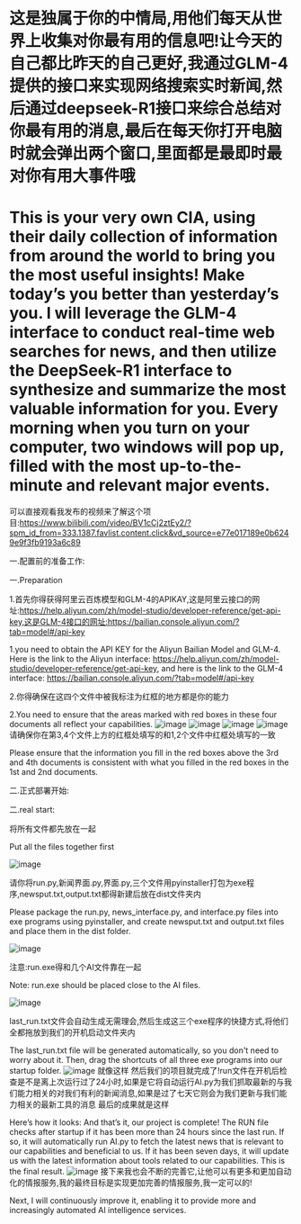 # 这是独属于你的中情局,用他们每天从世界上收集对你最有用的信息吧!让今天的自己都比昨天的自己更好,我通过GLM-4提供的接口来实现网络搜索实时新闻,然后通过deepseek-R1接口来综合总结对你最有用的消息,最后在每天你打开电脑时就会弹出两个窗口,里面都是最即时最对你有用大事件哦

# This is your very own CIA, using their daily collection of information from around the world to bring you the most useful insights! Make today’s you better than yesterday’s you. I will leverage the GLM-4 interface to conduct real-time web searches for news, and then utilize the DeepSeek-R1 interface to synthesize and summarize the most valuable information for you. Every morning when you turn on your computer, two windows will pop up, filled with the most up-to-the-minute and relevant major events.
可以直接观看我发布的视频来了解这个项目:https://www.bilibili.com/video/BV1cCj2ztEy2/?spm_id_from=333.1387.favlist.content.click&vd_source=e77e017189e0b6249e9f3fb9193a6c89


一.配置前的准备工作:

一.Preparation

1.首先你得获得阿里云百炼模型和GLM-4的APIKAY,这是阿里云接口的网址:https://help.aliyun.com/zh/model-studio/developer-reference/get-api-key,这是GLM-4接口的网址:https://bailian.console.aliyun.com/?tab=model#/api-key

1.you need to obtain the API KEY for the Aliyun Bailian Model and GLM-4. Here is the link to the Aliyun interface: https://help.aliyun.com/zh/model-studio/developer-reference/get-api-key, and here is the link to the GLM-4 interface: https://bailian.console.aliyun.com/?tab=model#/api-key

2.你得确保在这四个文件中被我标注为红框的地方都是你的能力

2.You need to ensure that the areas marked with red boxes in these four documents all reflect your capabilities.
![image](https://github.com/user-attachments/assets/e455de5a-b8b8-4059-970c-19ab0ab67f33)
![image](https://github.com/user-attachments/assets/5771f5a8-67a4-4a46-b653-6cc85e31a458)
![image](https://github.com/user-attachments/assets/1822f904-092a-46bb-826b-c3a07bd2e51d)
![image](https://github.com/user-attachments/assets/8f35f591-71e7-4e52-8798-b570077ba2c1)
请确保你在第3,4个文件上方的红框处填写的和1,2个文件中红框处填写的一致

Please ensure that the information you fill in the red boxes above the 3rd and 4th documents is consistent with what you filled in the red boxes in the 1st and 2nd documents.

二.正式部署开始:

二.real start:

将所有文件都先放在一起

Put all the files together first

![image](https://github.com/user-attachments/assets/878da9a0-2016-4e2d-b219-773e3c951b7f)

请你将run.py,新闻界面.py,界面.py,三个文件用pyinstaller打包为exe程序,newsput.txt,output.txt都得新建后放在dist文件夹内

Please package the run.py, news_interface.py, and interface.py files into exe programs using pyinstaller, and create newsput.txt and output.txt files and place them in the dist folder.

![image](https://github.com/user-attachments/assets/3b2d7196-e5fb-47a3-a7f4-8059fe086fad)

注意:run.exe得和几个AI文件靠在一起

Note: run.exe should be placed close to the AI files.

![image](https://github.com/user-attachments/assets/9d3fc367-d846-4f94-9b33-ab9204db5965)

last_run.txt文件会自动生成无需理会,然后生成这三个exe程序的快捷方式,将他们全都拖放到我们的开机启动文件夹内

The last_run.txt file will be generated automatically, so you don't need to worry about it. Then, drag the shortcuts of all three exe programs into our startup folder.
![image](https://github.com/user-attachments/assets/dcd1889f-5218-4ce2-b001-0f305be3b9df)
就像这样
然后我们的项目就完成了!run文件在开机后检查是不是离上次运行过了24小时,如果是它将自动运行AI.py为我们抓取最新的与我们能力相关的对我们有利的新闻消息,如果是过了七天它则会为我们更新与我们能力相关的最新工具的消息
最后的成果就是这样

Here’s how it looks:
And that’s it, our project is complete! The RUN file checks after startup if it has been more than 24 hours since the last run. If so, it will automatically run AI.py to fetch the latest news that is relevant to our capabilities and beneficial to us. If it has been seven days, it will update us with the latest information about tools related to our capabilities.
This is the final result.
![image](https://github.com/user-attachments/assets/130c14f4-ae1b-403d-abcb-590ab146c369)
接下来我也会不断的完善它,让他可以有更多和更加自动化的情报服务,我的最终目标是实现更加完善的情报服务,我一定可以的!

Next, I will continuously improve it, enabling it to provide more and increasingly automated AI intelligence services.
